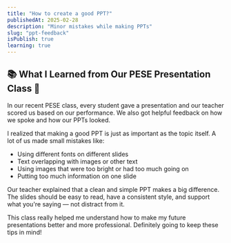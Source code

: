 ```yaml
---
title: "How to create a good PPT?"
publishedAt: 2025-02-28
description: "Minor mistakes while making PPTs"
slug: "ppt-feedback"
isPublish: true
learning: true
---
```


## 📚 What I Learned from Our PESE Presentation Class 🎤

In our recent <span className = "custom-highlight">PESE class</span>, every student gave a presentation and our teacher scored us based on our performance. We also got helpful feedback on how we spoke and how our PPTs looked.

I realized that making a good PPT is just as important as the topic itself. A lot of us made small mistakes like:

- Using different fonts on different slides  
- Text overlapping with images or other text  
- Using images that were too bright or had too much going on  
- Putting too much information on one slide  

Our teacher explained that a clean and simple PPT makes a big difference. The slides should be easy to read, have a consistent style, and support what you're saying — not distract from it.

This class really helped me understand how to make my future presentations better and more professional. Definitely going to keep these tips in mind!


